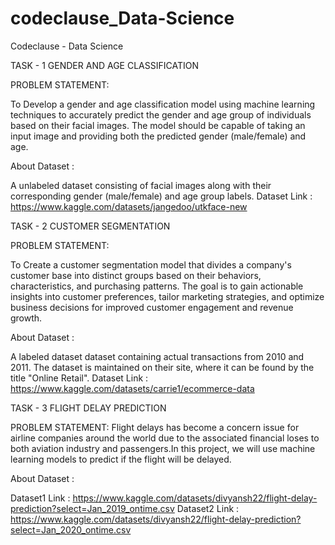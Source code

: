 # codeclause_Data-Science
Codeclause   - Data Science

TASK - 1  GENDER AND AGE CLASSIFICATION 

PROBLEM STATEMENT:

  To Develop a gender and age classification model using machine learning techniques to accurately predict the gender and age group of individuals based on their facial images. The model should be capable of taking an input image and providing both the predicted gender (male/female) and age.

About Dataset : 

  A unlabeled dataset consisting of facial images along with their corresponding gender (male/female) and age group labels. 
Dataset Link : https://www.kaggle.com/datasets/jangedoo/utkface-new

TASK -  2 CUSTOMER SEGMENTATION

PROBLEM STATEMENT:

  To Create a customer segmentation model that divides a company's customer base into distinct groups based on their behaviors, characteristics, and purchasing patterns. The goal is to gain actionable insights into customer preferences, tailor marketing strategies, and optimize business decisions for improved customer engagement and revenue growth.
   
About Dataset : 

  A labeled dataset dataset containing actual transactions from 2010 and 2011. The dataset is maintained on their site, where it can be found by the title "Online Retail".
Dataset Link : https://www.kaggle.com/datasets/carrie1/ecommerce-data

TASK - 3 FLIGHT DELAY PREDICTION

PROBLEM STATEMENT:
      Flight delays has become a concern issue for airline companies around the world due to the associated financial loses to both aviation industry and passengers.In this project, we will use machine learning models to predict if the flight will be delayed.


About Dataset : 

Dataset1 Link : https://www.kaggle.com/datasets/divyansh22/flight-delay-prediction?select=Jan_2019_ontime.csv
Dataset2 Link : https://www.kaggle.com/datasets/divyansh22/flight-delay-prediction?select=Jan_2020_ontime.csv


